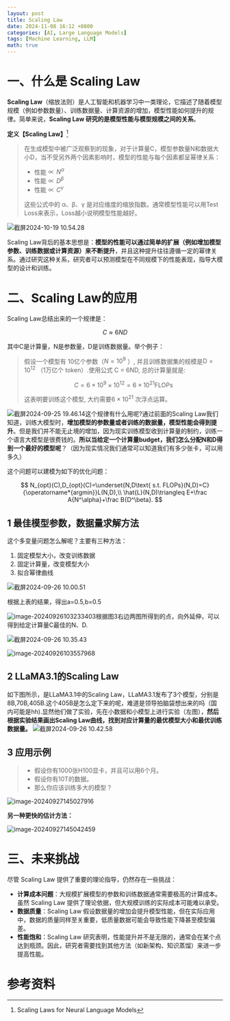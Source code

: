 ```yaml
---
layout: post
title: Scaling Law
date: 2024-11-08 16:12 +0800
categories: [AI, Large Language Models]
tags: [Machine Learning, LLM]
math: true
---
```


# 一、什么是 Scaling Law

**Scaling Law**（缩放法则）是人工智能和机器学习中一类理论，它描述了随着模型规模（例如参数数量）、训练数据量、计算资源的增加，模型性能如何提升的规律。简单来说，**Scaling Law 研究的是模型性能与模型规模之间的关系**。

**定义【Scaling Law】**[^1]

> 在生成模型中被广泛观察到的现象，对于计算量C，模型参数量N和数据大小D，当不受另外两个因素影响时，模型的性能与每个因素都呈幂律关系：
>
> - 性能$\propto N^{\alpha}$
> - 性能$\propto D^{\beta}$
> - 性能$\propto C^{\gamma}$
>
> 这些公式中的 α、β、γ 是对应维度的缩放指数。通常模型性能可以用Test Loss来表示，Loss越小说明模型性能越好。

![截屏2024-10-19 10.54.28](https://aurora-pics.oss-cn-beijing.aliyuncs.com/Pic/202411072223214.png)

Scaling Law背后的基本思想是：**模型的性能可以通过简单的扩展（例如增加模型参数、训练数据或计算资源）来不断提升**，并且这种提升往往遵循一定的幂律关系。通过研究这种关系，研究者可以预测模型在不同规模下的性能表现，指导大模型的设计和训练。

# 二、Scaling Law的应用

Scaling Law总结出来的一个规律是：

$$
C\approx6ND
$$

其中C是计算量，N是参数量，D是训练数据量。举个例子：

> 假设一个模型有 10亿个参数（$N=10^9$ ）, 并且训练数据集的规模是$\mathrm{D}=10^{12}$ （1万亿个 token）.使用公式 C = 6ND, 总的计算量就是:
>
> $$
> C=6 \times 10^9 \times 10^{12}=6 \times 10^{21} \mathrm{FLOPs}
> $$
>
> 这表明要训练这个模型, 大约需要$6\times 10^{21}$ 次浮点运算。

![截屏2024-09-25 19.46.14](https://aurora-pics.oss-cn-beijing.aliyuncs.com/Pic/202411072223216.png)这个规律有什么用呢?通过前面的Scaling Law我们知道，训练大模型时，**增加模型的参数量或者训练的数据量，模型性能会得到提升**。但是我们并不能无止境的增加，因为现实训练模型收到计算量的制约，训练一个语言大模型是很费钱的。**所以当给定一个计算量budget，我们怎么分配N和D得到一个最好的模型呢**？（因为现实情况我们通常可以知道我们有多少张卡，可以用多久）

这个问题可以建模为如下的优化问题：

$$
N_{opt}(C),D_{opt}(C)=\underset{N,D\text{ s.t. FLOPs}(N,D)=C}{\operatorname*{argmin}}L(N,D),\\ \hat{L}(N,D)\triangleq E+\frac A{N^\alpha}+\frac B{D^\beta}.
$$

## 1 最佳模型参数，数据量求解方法

这个多变量问题怎么解呢？主要有三种方法：

1. 固定模型大小，改变训练数据
2. 固定计算量，改变模型大小
3. 拟合幂律曲线

![截屏2024-09-26 10.00.51](https://aurora-pics.oss-cn-beijing.aliyuncs.com/Pic/202411072223217.png)

根据上表的结果，得出a=0.5,b=0.5

![image-20240926103233403](https://aurora-pics.oss-cn-beijing.aliyuncs.com/Pic/202411072223221.png)根据图3右边两图所得到的点，向外延伸，可以得到给定计算量C最佳的N、D.

![截屏2024-09-26 10.35.43](https://aurora-pics.oss-cn-beijing.aliyuncs.com/Pic/202411072223222.png)

![image-20240926103557968](https://aurora-pics.oss-cn-beijing.aliyuncs.com/Pic/202411072223223.png)

## 2 LLaMA3.1的Scaling Law

如下图所示，是LLaMA3.1中的Scaling Law，LLaMA3.1发布了3个模型，分别是8B,70B,405B.这个405B是怎么定下来的呢，难道是领导拍脑袋想出来的吗（国内可能是hh).显然他们做了实验，先在小数据和小模型上进行实验（左图），**然后根据实验结果画出Scaling Law曲线，找到对应计算量的最优模型大小和最优训练数据量。**
![截屏2024-09-26 10.42.58](https://aurora-pics.oss-cn-beijing.aliyuncs.com/Pic/202411072223224.png)

## 3 应用示例

> - 假设你有1000张H100显卡，并且可以用6个月。
> - 假设你有10T的数据。
> - 那么你应该训练多大的模型？

![image-20240927145027916](https://aurora-pics.oss-cn-beijing.aliyuncs.com/Pic/202411072223225.png)

**另一种更快的估计方法：**

![image-20240927145042459](https://aurora-pics.oss-cn-beijing.aliyuncs.com/Pic/202411072223226.png)

# 三、未来挑战

尽管 Scaling Law 提供了重要的理论指导，仍然存在一些挑战：

- **计算成本问题**：大规模扩展模型的参数和训练数据通常需要极高的计算成本。虽然 Scaling Law 提供了理论依据，但大规模训练的实际成本可能难以承受。
- **数据质量**：Scaling Law 假设数据量的增加会提升模型性能，但在实际应用中，数据的质量同样至关重要，低质量数据可能会导致性能下降甚至模型偏差。
- **性能饱和**：Scaling Law 研究表明，性能提升并不是无限的，通常会在某个点达到瓶颈。因此，研究者需要找到其他方法（如新架构、知识蒸馏）来进一步提高性能。

# 参考资料

[^1]: Scaling Laws for Neural Language Models
